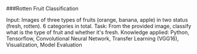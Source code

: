 ###Rotten Fruit Classification

Input: Images of three types of fruits (orange, banana, apple) in two status (fresh, rotten). 6 categories in total.
Task: From the provided image, classify what is the type of fruit and whether it's fresh.
Knowledge applied: Python, Tensorflow, Convolutional Neural Network, Transfer Learning (VGG16), Visualization, Model Evaluation

